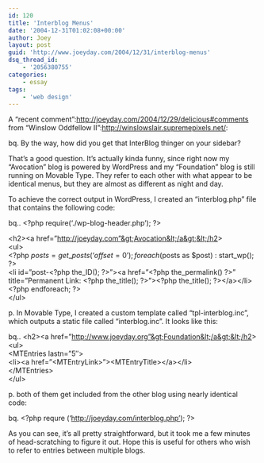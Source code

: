```yaml
---
id: 120
title: 'Interblog Menus'
date: '2004-12-31T01:02:08+00:00'
author: Joey
layout: post
guid: 'http://www.joeyday.com/2004/12/31/interblog-menus'
dsq_thread_id:
    - '2056380755'
categories:
    - essay
tags:
    - 'web design'
---
```


A “recent comment”:http://joeyday.com/2004/12/29/delicious#comments from “Winslow Oddfellow II”:http://winslowslair.supremepixels.net/:

bq. By the way, how did you get that InterBlog thinger on your sidebar?

That’s a good question. It’s actually kinda funny, since right now my “Avocation” blog is powered by WordPress and my “Foundation” blog is still running on Movable Type. They refer to each other with what appear to be identical menus, but they are almost as different as night and day.

To achieve the correct output in WordPress, I created an “interblog.php” file that contains the following code:

bq.. &lt;?php require(‘./wp-blog-header.php’); ?&gt;

&lt;h2&gt;&lt;a href=”http://joeyday.com”&gt;Avocation&lt;/a&gt;&lt;/h2&gt;  
&lt;ul&gt;  
&lt;?php $posts = get\_posts(‘offset=0’); foreach ($posts as $post) : start\_wp(); ?&gt;  
&lt;li id=”post-&lt;?php the\_ID(); ?&gt;”&gt;&lt;a href=”&lt;?php the\_permalink() ?&gt;” title=”Permanent Link: &lt;?php the\_title(); ?&gt;”&gt;&lt;?php the\_title(); ?&gt;&lt;/a&gt;&lt;/li&gt;  
&lt;?php endforeach; ?&gt;  
&lt;/ul&gt;

p. In Movable Type, I created a custom template called “tpl-interblog.inc”, which outputs a static file called “interblog.inc”. It looks like this:

bq.. &lt;h2&gt;&lt;a href=”http://www.joeyday.org”&gt;Foundation&lt;/a&gt;&lt;/h2&gt;  
&lt;ul&gt;  
&lt;MTEntries lastn=”5″&gt;  
&lt;li&gt;&lt;a href=”&lt;MTEntryLink&gt;”&gt;&lt;MTEntryTitle&gt;&lt;/a&gt;&lt;/li&gt;  
&lt;/MTEntries&gt;  
&lt;/ul&gt;

p. both of them get included from the other blog using nearly identical code:

bq. &lt;?php requre (‘http://joeyday.com/interblog.php’); ?&gt;

As you can see, it’s all pretty straightforward, but it took me a few minutes of head-scratching to figure it out. Hope this is useful for others who wish to refer to entries between multiple blogs.